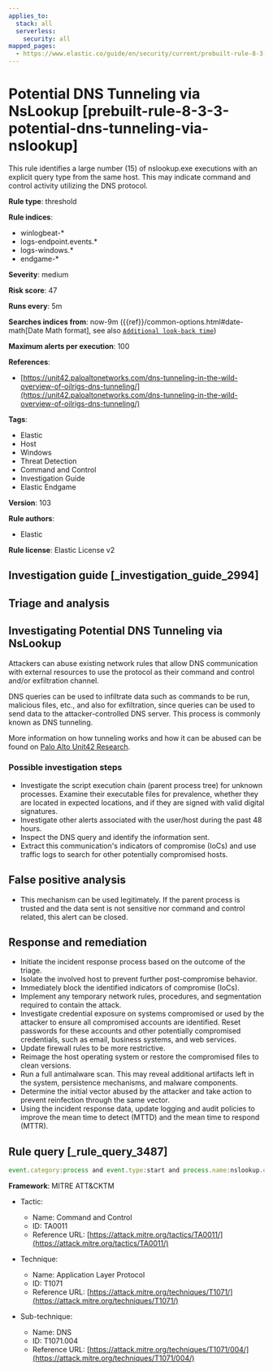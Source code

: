 ```yaml
---
applies_to:
  stack: all
  serverless:
    security: all
mapped_pages:
  - https://www.elastic.co/guide/en/security/current/prebuilt-rule-8-3-3-potential-dns-tunneling-via-nslookup.html
---
```


# Potential DNS Tunneling via NsLookup [prebuilt-rule-8-3-3-potential-dns-tunneling-via-nslookup]

This rule identifies a large number (15) of nslookup.exe executions with an explicit query type from the same host. This may indicate command and control activity utilizing the DNS protocol.

**Rule type**: threshold

**Rule indices**:

* winlogbeat-*
* logs-endpoint.events.*
* logs-windows.*
* endgame-*

**Severity**: medium

**Risk score**: 47

**Runs every**: 5m

**Searches indices from**: now-9m ({{ref}}/common-options.html#date-math[Date Math format], see also [`Additional look-back time`](docs-content://solutions/security/detect-and-alert/create-detection-rule.md#rule-schedule))

**Maximum alerts per execution**: 100

**References**:

* [https://unit42.paloaltonetworks.com/dns-tunneling-in-the-wild-overview-of-oilrigs-dns-tunneling/](https://unit42.paloaltonetworks.com/dns-tunneling-in-the-wild-overview-of-oilrigs-dns-tunneling/)

**Tags**:

* Elastic
* Host
* Windows
* Threat Detection
* Command and Control
* Investigation Guide
* Elastic Endgame

**Version**: 103

**Rule authors**:

* Elastic

**Rule license**: Elastic License v2

## Investigation guide [_investigation_guide_2994]

## Triage and analysis

## Investigating Potential DNS Tunneling via NsLookup

Attackers can abuse existing network rules that allow DNS communication with external resources to use the protocol as their command and control and/or exfiltration channel.

DNS queries can be used to infiltrate data such as commands to be run, malicious files, etc., and also for exfiltration, since queries can be used to send data to the attacker-controlled DNS server. This process is commonly known as DNS tunneling.

More information on how tunneling works and how it can be abused can be found on [Palo Alto Unit42 Research](https://unit42.paloaltonetworks.com/dns-tunneling-how-dns-can-be-abused-by-malicious-actors).

### Possible investigation steps

- Investigate the script execution chain (parent process tree) for unknown processes. Examine their executable files for prevalence, whether they are located in expected locations, and if they are signed with valid digital signatures.
- Investigate other alerts associated with the user/host during the past 48 hours.
- Inspect the DNS query and identify the information sent.
- Extract this communication's indicators of compromise (IoCs) and use traffic logs to search for other potentially compromised hosts.

## False positive analysis

- This mechanism can be used legitimately. If the parent process is trusted and the data sent is not sensitive nor command and control related, this alert can be closed.

## Response and remediation

- Initiate the incident response process based on the outcome of the triage.
- Isolate the involved host to prevent further post-compromise behavior.
- Immediately block the identified indicators of compromise (IoCs).
- Implement any temporary network rules, procedures, and segmentation required to contain the attack.
- Investigate credential exposure on systems compromised or used by the attacker to ensure all compromised accounts are identified. Reset passwords for these accounts and other potentially compromised credentials, such as email, business systems, and web services.
- Update firewall rules to be more restrictive.
- Reimage the host operating system or restore the compromised files to clean versions.
- Run a full antimalware scan. This may reveal additional artifacts left in the system, persistence mechanisms, and malware components.
- Determine the initial vector abused by the attacker and take action to prevent reinfection through the same vector.
- Using the incident response data, update logging and audit policies to improve the mean time to detect (MTTD) and the mean time to respond (MTTR).

## Rule query [_rule_query_3487]

```js
event.category:process and event.type:start and process.name:nslookup.exe and process.args:(-querytype=* or -qt=* or -q=* or -type=*)
```

**Framework**: MITRE ATT&CKTM

* Tactic:

    * Name: Command and Control
    * ID: TA0011
    * Reference URL: [https://attack.mitre.org/tactics/TA0011/](https://attack.mitre.org/tactics/TA0011/)

* Technique:

    * Name: Application Layer Protocol
    * ID: T1071
    * Reference URL: [https://attack.mitre.org/techniques/T1071/](https://attack.mitre.org/techniques/T1071/)

* Sub-technique:

    * Name: DNS
    * ID: T1071.004
    * Reference URL: [https://attack.mitre.org/techniques/T1071/004/](https://attack.mitre.org/techniques/T1071/004/)



